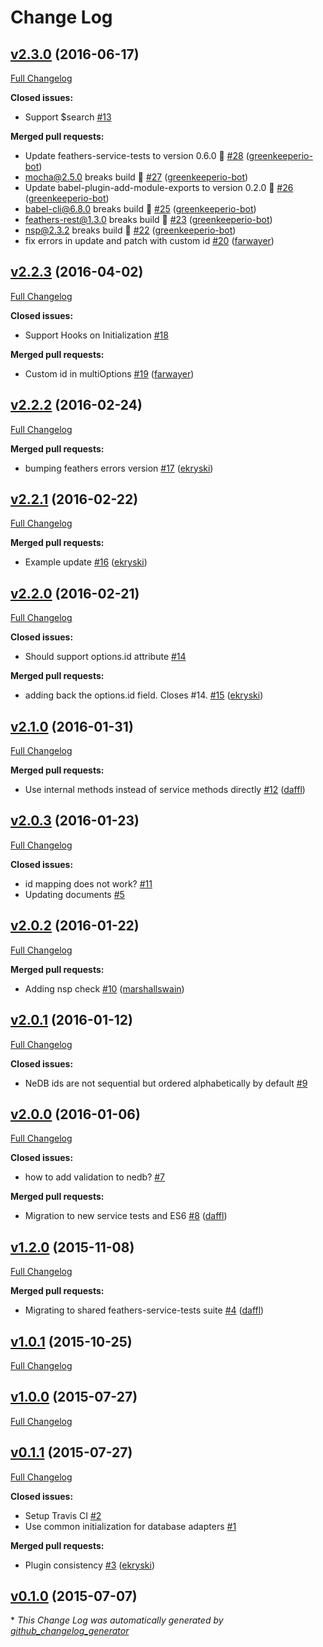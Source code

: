 # Change Log

## [v2.3.0](https://github.com/feathersjs/feathers-nedb/tree/v2.3.0) (2016-06-17)
[Full Changelog](https://github.com/feathersjs/feathers-nedb/compare/v2.2.3...v2.3.0)

**Closed issues:**

- Support $search [\#13](https://github.com/feathersjs/feathers-nedb/issues/13)

**Merged pull requests:**

- Update feathers-service-tests to version 0.6.0 🚀 [\#28](https://github.com/feathersjs/feathers-nedb/pull/28) ([greenkeeperio-bot](https://github.com/greenkeeperio-bot))
- mocha@2.5.0 breaks build 🚨 [\#27](https://github.com/feathersjs/feathers-nedb/pull/27) ([greenkeeperio-bot](https://github.com/greenkeeperio-bot))
- Update babel-plugin-add-module-exports to version 0.2.0 🚀 [\#26](https://github.com/feathersjs/feathers-nedb/pull/26) ([greenkeeperio-bot](https://github.com/greenkeeperio-bot))
- babel-cli@6.8.0 breaks build 🚨 [\#25](https://github.com/feathersjs/feathers-nedb/pull/25) ([greenkeeperio-bot](https://github.com/greenkeeperio-bot))
- feathers-rest@1.3.0 breaks build 🚨 [\#23](https://github.com/feathersjs/feathers-nedb/pull/23) ([greenkeeperio-bot](https://github.com/greenkeeperio-bot))
- nsp@2.3.2 breaks build 🚨 [\#22](https://github.com/feathersjs/feathers-nedb/pull/22) ([greenkeeperio-bot](https://github.com/greenkeeperio-bot))
- fix errors in update and patch with custom id [\#20](https://github.com/feathersjs/feathers-nedb/pull/20) ([farwayer](https://github.com/farwayer))

## [v2.2.3](https://github.com/feathersjs/feathers-nedb/tree/v2.2.3) (2016-04-02)
[Full Changelog](https://github.com/feathersjs/feathers-nedb/compare/v2.2.2...v2.2.3)

**Closed issues:**

- Support Hooks on Initialization [\#18](https://github.com/feathersjs/feathers-nedb/issues/18)

**Merged pull requests:**

- Custom id in multiOptions [\#19](https://github.com/feathersjs/feathers-nedb/pull/19) ([farwayer](https://github.com/farwayer))

## [v2.2.2](https://github.com/feathersjs/feathers-nedb/tree/v2.2.2) (2016-02-24)
[Full Changelog](https://github.com/feathersjs/feathers-nedb/compare/v2.2.1...v2.2.2)

**Merged pull requests:**

- bumping feathers errors version [\#17](https://github.com/feathersjs/feathers-nedb/pull/17) ([ekryski](https://github.com/ekryski))

## [v2.2.1](https://github.com/feathersjs/feathers-nedb/tree/v2.2.1) (2016-02-22)
[Full Changelog](https://github.com/feathersjs/feathers-nedb/compare/v2.2.0...v2.2.1)

**Merged pull requests:**

- Example update [\#16](https://github.com/feathersjs/feathers-nedb/pull/16) ([ekryski](https://github.com/ekryski))

## [v2.2.0](https://github.com/feathersjs/feathers-nedb/tree/v2.2.0) (2016-02-21)
[Full Changelog](https://github.com/feathersjs/feathers-nedb/compare/v2.1.0...v2.2.0)

**Closed issues:**

- Should support options.id attribute [\#14](https://github.com/feathersjs/feathers-nedb/issues/14)

**Merged pull requests:**

- adding back the options.id field. Closes \#14. [\#15](https://github.com/feathersjs/feathers-nedb/pull/15) ([ekryski](https://github.com/ekryski))

## [v2.1.0](https://github.com/feathersjs/feathers-nedb/tree/v2.1.0) (2016-01-31)
[Full Changelog](https://github.com/feathersjs/feathers-nedb/compare/v2.0.3...v2.1.0)

**Merged pull requests:**

- Use internal methods instead of service methods directly [\#12](https://github.com/feathersjs/feathers-nedb/pull/12) ([daffl](https://github.com/daffl))

## [v2.0.3](https://github.com/feathersjs/feathers-nedb/tree/v2.0.3) (2016-01-23)
[Full Changelog](https://github.com/feathersjs/feathers-nedb/compare/v2.0.2...v2.0.3)

**Closed issues:**

- id mapping does not work? [\#11](https://github.com/feathersjs/feathers-nedb/issues/11)
- Updating documents [\#5](https://github.com/feathersjs/feathers-nedb/issues/5)

## [v2.0.2](https://github.com/feathersjs/feathers-nedb/tree/v2.0.2) (2016-01-22)
[Full Changelog](https://github.com/feathersjs/feathers-nedb/compare/v2.0.1...v2.0.2)

**Merged pull requests:**

- Adding nsp check [\#10](https://github.com/feathersjs/feathers-nedb/pull/10) ([marshallswain](https://github.com/marshallswain))

## [v2.0.1](https://github.com/feathersjs/feathers-nedb/tree/v2.0.1) (2016-01-12)
[Full Changelog](https://github.com/feathersjs/feathers-nedb/compare/v2.0.0...v2.0.1)

**Closed issues:**

- NeDB ids are not sequential but ordered alphabetically by default [\#9](https://github.com/feathersjs/feathers-nedb/issues/9)

## [v2.0.0](https://github.com/feathersjs/feathers-nedb/tree/v2.0.0) (2016-01-06)
[Full Changelog](https://github.com/feathersjs/feathers-nedb/compare/v1.2.0...v2.0.0)

**Closed issues:**

- how to add validation to nedb? [\#7](https://github.com/feathersjs/feathers-nedb/issues/7)

**Merged pull requests:**

- Migration to new service tests and ES6 [\#8](https://github.com/feathersjs/feathers-nedb/pull/8) ([daffl](https://github.com/daffl))

## [v1.2.0](https://github.com/feathersjs/feathers-nedb/tree/v1.2.0) (2015-11-08)
[Full Changelog](https://github.com/feathersjs/feathers-nedb/compare/v1.0.1...v1.2.0)

**Merged pull requests:**

- Migrating to shared feathers-service-tests suite [\#4](https://github.com/feathersjs/feathers-nedb/pull/4) ([daffl](https://github.com/daffl))

## [v1.0.1](https://github.com/feathersjs/feathers-nedb/tree/v1.0.1) (2015-10-25)
[Full Changelog](https://github.com/feathersjs/feathers-nedb/compare/v1.0.0...v1.0.1)

## [v1.0.0](https://github.com/feathersjs/feathers-nedb/tree/v1.0.0) (2015-07-27)
[Full Changelog](https://github.com/feathersjs/feathers-nedb/compare/v0.1.1...v1.0.0)

## [v0.1.1](https://github.com/feathersjs/feathers-nedb/tree/v0.1.1) (2015-07-27)
[Full Changelog](https://github.com/feathersjs/feathers-nedb/compare/v0.1.0...v0.1.1)

**Closed issues:**

- Setup Travis CI [\#2](https://github.com/feathersjs/feathers-nedb/issues/2)
- Use common initialization for database adapters [\#1](https://github.com/feathersjs/feathers-nedb/issues/1)

**Merged pull requests:**

- Plugin consistency [\#3](https://github.com/feathersjs/feathers-nedb/pull/3) ([ekryski](https://github.com/ekryski))

## [v0.1.0](https://github.com/feathersjs/feathers-nedb/tree/v0.1.0) (2015-07-07)


\* *This Change Log was automatically generated by [github_changelog_generator](https://github.com/skywinder/Github-Changelog-Generator)*